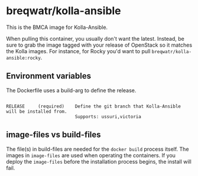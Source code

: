 # breqwatr/kolla-ansible

This is the BMCA image for Kolla-Ansible.

When pulling this container, you usually don't want the latest.
Instead, be sure to grab the image tagged with your release of OpenStack so it
matches the Kolla images. For instance, for Rocky you'd want to pull
`breqwatr/kolla-ansible:rocky`.


## Environment variables

The Dockerfile uses a build-arg to define the release.

```

RELEASE     (required)    Define the git branch that Kolla-Ansible will be installed from.
                          Supports: ussuri,victoria

```

## image-files vs build-files

The file(s) in build-files are needed for the `docker build` process itself.
The images in `image-files` are used when operating the containers. If you
deploy the `image-files` before the installation process begins, the install
will fail.
